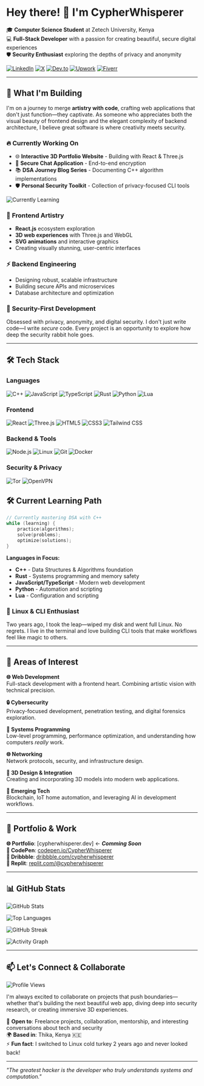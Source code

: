 # Hey there! 👋 I'm CypherWhisperer

🎓 **Computer Science Student** at Zetech University, Kenya  
💻 **Full-Stack Developer** with a passion for creating beautiful, secure digital experiences  
🛡️ **Security Enthusiast** exploring the depths of privacy and anonymity

[![LinkedIn](https://img.shields.io/badge/LinkedIn-0077B5?style=for-the-badge&logo=linkedin&logoColor=white)](www.linkedin.com/in/cypher-whisperer-1a882a377)  [![X](https://img.shields.io/badge/X-000000?style=for-the-badge&logo=x&logoColor=white)](https://x.com/CypherWhisperer) [![Dev.to](https://img.shields.io/badge/dev.to-0A0A0A?style=for-the-badge&logo=devdotto&logoColor=white)](https://dev.to/cypherwhisperer) [![Upwork](https://img.shields.io/badge/UpWork-6FDA44?style=for-the-badge&logo=Upwork&logoColor=white)](https://www.upwork.com/freelancers/~0137182a0469c8a9e0?mp_source=share) [![Fiverr](https://img.shields.io/badge/fiverr-1DBF73?style=for-the-badge&logo=fiverr&logoColor=white)](https://fiverr.com/cypherwhisperer)

---

## 🚀 What I'm Building

I'm on a journey to merge **artistry with code**, crafting web applications that don't just function—they captivate. As someone who appreciates both the visual beauty of frontend design and the elegant complexity of backend architecture, I believe great software is where creativity meets security.

### 🔥 **Currently Working On**

- 🌐 **Interactive 3D Portfolio Website** - Building with React & Three.js
- 🔐 **Secure Chat Application** - End-to-end encryption
- 📚 **DSA Journey Blog Series** - Documenting C++ algorithm implementations
- 🛡️ **Personal Security Toolkit** - Collection of privacy-focused CLI tools

![Currently Learning](https://img.shields.io/badge/Currently%20Learning-React%20%7C%20C%2B%2B%20%7C%20Rust%20%7C%20Three.js-informational?style=flat&logo=react&logoColor=white&color=2bbc8a)

### 🎨 **Frontend Artistry**

- **React.js** ecosystem exploration
- **3D web experiences** with Three.js and WebGL
- **SVG animations** and interactive graphics
- Creating visually stunning, user-centric interfaces

### ⚡ **Backend Engineering**

- Designing robust, scalable infrastructure
- Building secure APIs and microservices
- Database architecture and optimization

### 🔐 **Security-First Development**

Obsessed with privacy, anonymity, and digital security. I don't just write code—I write _secure_ code. Every project is an opportunity to explore how deep the security rabbit hole goes.

---

## 🛠️ **Tech Stack**

### **Languages**

![C++](https://img.shields.io/badge/C%2B%2B-00599C?style=for-the-badge&logo=c%2B%2B&logoColor=white) ![JavaScript](https://img.shields.io/badge/JavaScript-F7DF1E?style=for-the-badge&logo=javascript&logoColor=black) ![TypeScript](https://img.shields.io/badge/TypeScript-007ACC?style=for-the-badge&logo=typescript&logoColor=white) ![Rust](https://img.shields.io/badge/Rust-000000?style=for-the-badge&logo=rust&logoColor=white) ![Python](https://img.shields.io/badge/Python-3776AB?style=for-the-badge&logo=python&logoColor=white) ![Lua](https://img.shields.io/badge/Lua-2C2D72?style=for-the-badge&logo=lua&logoColor=white)

### **Frontend**

![React](https://img.shields.io/badge/React-20232A?style=for-the-badge&logo=react&logoColor=61DAFB) ![Three.js](https://img.shields.io/badge/threejs-black?style=for-the-badge&logo=three.js&logoColor=white) ![HTML5](https://img.shields.io/badge/HTML5-E34F26?style=for-the-badge&logo=html5&logoColor=white) ![CSS3](https://img.shields.io/badge/CSS3-1572B6?style=for-the-badge&logo=css3&logoColor=white) ![Tailwind CSS](https://img.shields.io/badge/Tailwind_CSS-38B2AC?style=for-the-badge&logo=tailwind-css&logoColor=white)

### **Backend & Tools**

![Node.js](https://img.shields.io/badge/Node.js-43853D?style=for-the-badge&logo=node.js&logoColor=white) ![Linux](https://img.shields.io/badge/Linux-FCC624?style=for-the-badge&logo=linux&logoColor=black) ![Git](https://img.shields.io/badge/GIT-E44C30?style=for-the-badge&logo=git&logoColor=white) ![Docker](https://img.shields.io/badge/Docker-2496ED?style=for-the-badge&logo=docker&logoColor=white)

### **Security & Privacy**

![Tor](https://img.shields.io/badge/Tor-7D4698?style=for-the-badge&logo=Tor-Browser&logoColor=white) ![OpenVPN](https://img.shields.io/badge/OpenVPN-EA7E20?style=for-the-badge&logo=openvpn&logoColor=white)

## 🛠️ **Current Learning Path**

```cpp
// Currently mastering DSA with C++
while (learning) {
    practice(algorithms);
    solve(problems);
    optimize(solutions);
}
```

**Languages in Focus:**

- **C++** - Data Structures & Algorithms foundation
- **Rust** - Systems programming and memory safety
- **JavaScript/TypeScript** - Modern web development
- **Python** - Automation and scripting
- **Lua** - Configuration and scripting

### 🐧 **Linux & CLI Enthusiast**

Two years ago, I took the leap—wiped my disk and went full Linux. No regrets. I live in the terminal and love building CLI tools that make workflows feel like magic to others.

---

## 🎯 **Areas of Interest**

**🌐 Web Development**  
Full-stack development with a frontend heart. Combining artistic vision with technical precision.

**🔒 Cybersecurity**  
Privacy-focused development, penetration testing, and digital forensics exploration.

**💾 Systems Programming**  
Low-level programming, performance optimization, and understanding how computers _really_ work.

**🌐 Networking**  
Network protocols, security, and infrastructure design.

**🎨 3D Design & Integration**  
Creating and incorporating 3D models into modern web applications.

**🔮 Emerging Tech**  
Blockchain, IoT home automation, and leveraging AI in development workflows.

---

## 🎨 **Portfolio & Work**

**🌐 Portfolio**: [cypherwhisperer.dev]  <- ***Comming Soon***  
**💼 CodePen**: [codepen.io/CypherWhisperer](https://codepen.io/CypherWhisperer)  
**🎨 Dribbble**: [dribbble.com/cypherwhisperer](https://dribbble.com/cypherwhisperer)  
**🔧 Replit**: [replit.com/@cypherwhisperer](https://replit.com/@cypherwhisperer)

---

## 📊 GitHub Stats

![GitHub Stats](https://github-readme-stats.vercel.app/api?username=CypherWhisperer&show_icons=true&theme=radical&hide_border=true&bg_color=0d1117&title_color=58a6ff&text_color=c9d1d9&icon_color=f85149)

![Top Languages](https://github-readme-stats.vercel.app/api/top-langs/?username=CypherWhisperer&layout=compact&theme=radical&hide_border=true&bg_color=0d1117&title_color=58a6ff&text_color=c9d1d9)

![GitHub Streak](https://github-readme-streak-stats.herokuapp.com/?user=CypherWhisperer&theme=radical&hide_border=true&background=0d1117&stroke=58a6ff&ring=f85149&fire=f85149&currStreakLabel=c9d1d9)

![Activity Graph](https://github-readme-activity-graph.vercel.app/graph?username=CypherWhisperer&theme=react-dark&hide_border=true&bg_color=0d1117&color=58a6ff&line=f85149&point=c9d1d9)

---

## 📫 Let's Connect & Collaborate

![Profile Views](https://komarev.com/ghpvc/?username=CypherWhisperer&color=blueviolet&style=flat-square&label=Profile+Views)

I'm always excited to collaborate on projects that push boundaries—whether that's building the next beautiful web app, diving deep into security research, or creating immersive 3D experiences.

💬 **Open to**: Freelance projects, collaboration, mentorship, and interesting conversations about tech and security  
🌍 **Based in**: Thika, Kenya 🇰🇪  
⚡ **Fun fact**: I switched to Linux cold turkey 2 years ago and never looked back!

---

_"The greatest hacker is the developer who truly understands systems and computation."_



